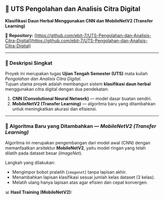## 🌿 UTS Pengolahan dan Analisis Citra Digital  
**Klasifikasi Daun Herbal Menggunakan CNN dan MobileNetV2 (Transfer Learning)**  

📍 **Repository:** [https://github.com/ebit-7/UTS-Pengolahan-dan-Analisis-Citra-Digital](https://github.com/ebit-7/UTS-Pengolahan-dan-Analisis-Citra-Digital)

---

### 📘 Deskripsi Singkat  
Proyek ini merupakan tugas **Ujian Tengah Semester (UTS)** mata kuliah *Pengolahan dan Analisis Citra Digital*.  
Tujuan utama proyek adalah membangun sistem **klasifikasi daun herbal** menggunakan citra digital dengan dua pendekatan:  

1. **CNN (Convolutional Neural Network)** — model dasar buatan sendiri.  
2. **MobileNetV2 (Transfer Learning)** — algoritma baru yang ditambahkan untuk meningkatkan akurasi dan efisiensi.  

---

### 🧠 Algoritma Baru yang Ditambahkan — *MobileNetV2 (Transfer Learning)*  
Algoritma ini merupakan pengembangan dari model awal (CNN) dengan memanfaatkan arsitektur **MobileNetV2**, yaitu model ringan yang telah dilatih pada dataset besar (*ImageNet*).  

Langkah yang dilakukan:  
- Mengimpor bobot pralatih (`imagenet`) tanpa lapisan akhir.  
- Menambahkan lapisan klasifikasi sesuai jumlah kelas dataset (3 kelas).  
- Melatih ulang hanya lapisan atas agar efisien dan cepat konvergen.  

📊 **Hasil Training (MobileNetV2):**

